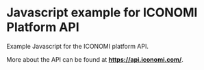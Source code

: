# Javascript example for ICONOMI Platform API
Example Javascript for the ICONOMI platform API. 

More about the API can be found at **https://api.iconomi.com/**.

